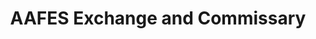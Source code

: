 ---
title: "AAFES Exchange and Commissary"
url: /tyndall-afb/aafes-exchange-and-commissary/
shop: mall
---